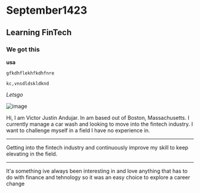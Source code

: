 # September1423

## Learning FinTech

### We got this

**usa**

`gfkdhflekhfkdhfnre`

`kc,vnsdldskldknd`

*Letsgo*

![image](https://i.pinimg.com/originals/5a/c9/27/5ac927e42a9344f52cd298c6ac425968.png)

Hi, I am Victor Justin Andujar. In am based out of Boston, Massachusetts. I currently manage a car wash and looking to move into the fintech industry. I want to challenge myself in a field I have no experience in.

---

Getting into the fintech industry and continuously improve my skill to keep elevating in the field.

---

It'a something ive always been interesting in and love anything that has to do with finance and tehnology so it was an easy choice to explore a career change

